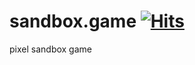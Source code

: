 # sandbox.game [![Hits](https://hits.seeyoufarm.com/api/count/incr/badge.svg?url=https%3A%2F%2Fgithub.com%2Fpikpokjeon%2Fsandbox.game&count_bg=%23422FFB&title_bg=%23555555&icon=&icon_color=%23E7E7E7&title=hits&edge_flat=true)](https://hits.seeyoufarm.com)
pixel sandbox game
